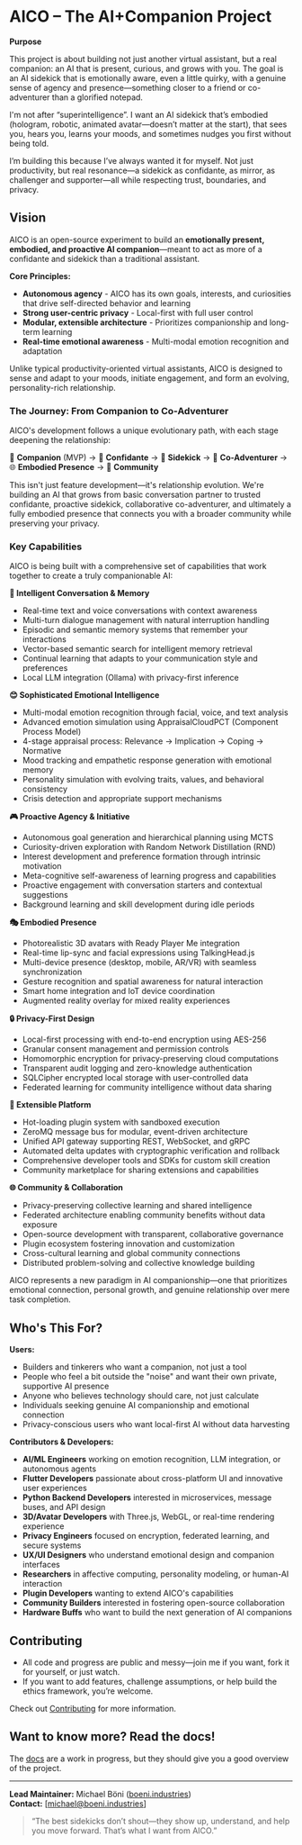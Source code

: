 # AICO – The AI+Companion Project

**Purpose**

This project is about building not just another virtual assistant, but a real companion: an AI that is present, curious, and grows with you. The goal is an AI sidekick that is emotionally aware, even a little quirky, with a genuine sense of agency and presence—something closer to a friend or co-adventurer than a glorified notepad.

I'm not after “superintelligence”. I want an AI sidekick that’s embodied (hologram, robotic, animated avatar—doesn’t matter at the start), that sees you, hears you, learns your moods, and sometimes nudges you first without being told.

I’m building this because I’ve always wanted it for myself. Not just productivity, but real resonance—a sidekick as confidante, as mirror, as challenger and supporter—all while respecting trust, boundaries, and privacy.

## Vision

AICO is an open-source experiment to build an **emotionally present, embodied, and proactive AI companion**—meant to act as more of a confidante and sidekick than a traditional assistant.

**Core Principles:**
- **Autonomous agency** - AICO has its own goals, interests, and curiosities that drive self-directed behavior and learning
- **Strong user-centric privacy** - Local-first with full user control
- **Modular, extensible architecture** - Prioritizes companionship and long-term learning
- **Real-time emotional awareness** - Multi-modal emotion recognition and adaptation

Unlike typical productivity-oriented virtual assistants, AICO is designed to sense and adapt to your moods, initiate engagement, and form an evolving, personality-rich relationship.

### The Journey: From Companion to Co-Adventurer

AICO's development follows a unique evolutionary path, with each stage deepening the relationship:

🤝 **Companion** (MVP) → 💭 **Confidante** → 🦾 **Sidekick** → 🌟 **Co-Adventurer** → 🌐 **Embodied Presence** → 🤝 **Community**

This isn't just feature development—it's relationship evolution. We're building an AI that grows from basic conversation partner to trusted confidante, proactive sidekick, collaborative co-adventurer, and ultimately a fully embodied presence that connects you with a broader community while preserving your privacy.

### Key Capabilities

AICO is being built with a comprehensive set of capabilities that work together to create a truly companionable AI:

**🧠 Intelligent Conversation & Memory**
- Real-time text and voice conversations with context awareness
- Multi-turn dialogue management with natural interruption handling
- Episodic and semantic memory systems that remember your interactions
- Vector-based semantic search for intelligent memory retrieval
- Continual learning that adapts to your communication style and preferences
- Local LLM integration (Ollama) with privacy-first inference

**😊 Sophisticated Emotional Intelligence**
- Multi-modal emotion recognition through facial, voice, and text analysis
- Advanced emotion simulation using AppraisalCloudPCT (Component Process Model)
- 4-stage appraisal process: Relevance → Implication → Coping → Normative
- Mood tracking and empathetic response generation with emotional memory
- Personality simulation with evolving traits, values, and behavioral consistency
- Crisis detection and appropriate support mechanisms

**🎮 Proactive Agency & Initiative**
- Autonomous goal generation and hierarchical planning using MCTS
- Curiosity-driven exploration with Random Network Distillation (RND)
- Interest development and preference formation through intrinsic motivation
- Meta-cognitive self-awareness of learning progress and capabilities
- Proactive engagement with conversation starters and contextual suggestions
- Background learning and skill development during idle periods

**🎭 Embodied Presence**
- Photorealistic 3D avatars with Ready Player Me integration
- Real-time lip-sync and facial expressions using TalkingHead.js
- Multi-device presence (desktop, mobile, AR/VR) with seamless synchronization
- Gesture recognition and spatial awareness for natural interaction
- Smart home integration and IoT device coordination
- Augmented reality overlay for mixed reality experiences

**🔒 Privacy-First Design**
- Local-first processing with end-to-end encryption using AES-256
- Granular consent management and permission controls
- Homomorphic encryption for privacy-preserving cloud computations
- Transparent audit logging and zero-knowledge authentication
- SQLCipher encrypted local storage with user-controlled data
- Federated learning for community intelligence without data sharing

**🔌 Extensible Platform**
- Hot-loading plugin system with sandboxed execution
- ZeroMQ message bus for modular, event-driven architecture
- Unified API gateway supporting REST, WebSocket, and gRPC
- Automated delta updates with cryptographic verification and rollback
- Comprehensive developer tools and SDKs for custom skill creation
- Community marketplace for sharing extensions and capabilities

**🌐 Community & Collaboration**
- Privacy-preserving collective learning and shared intelligence
- Federated architecture enabling community benefits without data exposure
- Open-source development with transparent, collaborative governance
- Plugin ecosystem fostering innovation and customization
- Cross-cultural learning and global community connections
- Distributed problem-solving and collective knowledge building

AICO represents a new paradigm in AI companionship—one that prioritizes emotional connection, personal growth, and genuine relationship over mere task completion.

## Who's This For?

**Users:**
- Builders and tinkerers who want a companion, not just a tool
- People who feel a bit outside the "noise" and want their own private, supportive AI presence
- Anyone who believes technology should care, not just calculate
- Individuals seeking genuine AI companionship and emotional connection
- Privacy-conscious users who want local-first AI without data harvesting

**Contributors & Developers:**
- **AI/ML Engineers** working on emotion recognition, LLM integration, or autonomous agents
- **Flutter Developers** passionate about cross-platform UI and innovative user experiences
- **Python Backend Developers** interested in microservices, message buses, and API design
- **3D/Avatar Developers** with Three.js, WebGL, or real-time rendering experience
- **Privacy Engineers** focused on encryption, federated learning, and secure systems
- **UX/UI Designers** who understand emotional design and companion interfaces
- **Researchers** in affective computing, personality modeling, or human-AI interaction
- **Plugin Developers** wanting to extend AICO's capabilities
- **Community Builders** interested in fostering open-source collaboration
- **Hardware Buffs** who want to build the next generation of AI companions

## Contributing

- All code and progress are public and messy—join me if you want, fork it for yourself, or just watch.
- If you want to add features, challenge assumptions, or help build the ethics framework, you’re welcome.

Check out [Contributing](docs/development/contributing.md) for more information.


## Want to know more? Read the docs!

The [docs](https://boeni-industries.github.io/aico) are a work in progress, but they should give you a good overview of the project.

---
**Lead Maintainer:** Michael Böni ([boeni.industries](https://boeni.industries))  
**Contact:** [michael@boeni.industries]

> “The best sidekicks don’t shout—they show up, understand, and help you move forward. That’s what I want from AICO.”

